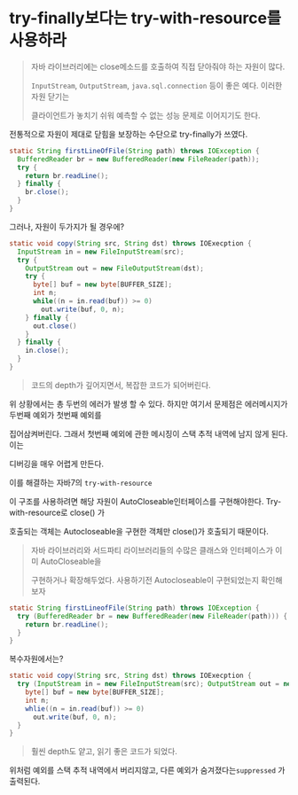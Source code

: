 # try-finally보다는 try-with-resource를 사용하라

> 자바 라이브러리에는 close메소드를 호출하여 직접 닫아줘야 하는 자원이 많다.
>
> `InputStream`, `OutputStream`, `java.sql.connection` 등이 좋은 예다. 이러한 자원 닫기는
>
> 클라이언트가 놓치기 쉬워 예측할 수 없는 성능 문제로 이어지기도 한다.



전통적으로 자원이 제대로 닫힘을 보장하는 수단으로 try-finally가 쓰였다.

```java
static String firstLineOfFile(String path) throws IOException {
  BufferedReader br = new BufferedReader(new FileReader(path));
  try {
    return br.readLine();
  } finally {
    br.close();
  }
}
```

그러나, 자원이 두가지가 될 경우에?

~~~java
static void copy(String src, String dst) throws IOExecption {
  InputStream in = new FileInputStream(src);
  try {
    OutputStream out = new FileOutputStream(dst);
    try {
      byte[] buf = new byte[BUFFER_SIZE];
      int n;
      while((n = in.read(buf)) >= 0)
        out.write(buf, 0, n);
    } finally {
      out.close()
    }
  } finally {
    in.close();
  }
}
~~~

> 코드의 depth가 깊어지면서, 복잡한 코드가 되어버린다.

위 상황에서는 총 두번의 에러가 발생 할 수 있다. 하지만 여기서 문제점은 에러메시지가 두번째 예외가 첫번째 예외를

집어삼켜버린다. 그래서 첫번째 예외에 관한 메시징이 스택 추적 내역에 남지 않게 된다. 이는

디버깅을 매우 어렵게 만든다.



이를 해결하는 자바7의 `try-with-resource`

이 구조를 사용하려면 해당 자원이 AutoCloseable인터페이스를 구현해야한다. Try-with-resource로 close() 가

호출되는 객체는 Autocloseable을 구현한 객체만 close()가 호출되기 때문이다.

> 자바 라이브러리와 서드파티 라이브러리들의 수많은 클래스와 인터페이스가 이미 AutoCloseable을
>
> 구현하거나 확장해두었다. 사용하기전 Autocloseable이 구현되었는지 확인해보자

~~~java
static String firstLineofFile(String path) throws IOException {
  try (BufferedReader br = new BufferedReader(new FileReader(path))) {
    return br.readLine();
  }
}
~~~

복수자원에서는?

~~~java
static void copy(String src, String dst) throws IOExecption {
  try (InputStream in = new FileInputStream(src); OutputStream out = new FileOutputStream(dst)) {
    byte[] buf = new byte[BUFFER_SIZE];
    int n;
    whlie((n = in.read(buf)) >= 0) 
      out.write(buf, 0, n);
  }
}
~~~

> 훨씬 depth도 얕고, 읽기 좋은 코드가 되었다.

위처럼 예외를 스택 추적 내역에서 버리지않고, 다른 예외가 숨겨졌다는`suppressed` 가 출력된다.

